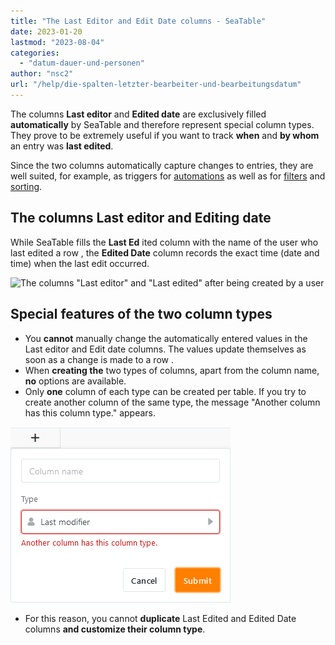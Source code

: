 ```yaml
---
title: "The Last Editor and Edit Date columns - SeaTable"
date: 2023-01-20
lastmod: "2023-08-04"
categories: 
  - "datum-dauer-und-personen"
author: "nsc2"
url: "/help/die-spalten-letzter-bearbeiter-und-bearbeitungsdatum"
---
```


The columns **Last editor** and **Edited date** are exclusively filled **automatically** by SeaTable and therefore represent special column types. They prove to be extremely useful if you want to track **when** and **by whom** an entry was **last edited**.

Since the two columns automatically capture changes to entries, they are well suited, for example, as triggers for [automations](https://seatable.io/en/docs/arbeiten-mit-automationen/anlegen-einer-automation/) as well as for [filters](https://seatable.io/en/docs/ansichtsoptionen/filtern-von-eintraegen-in-einer-ansicht/) and [sorting](https://seatable.io/en/docs/ansichtsoptionen/sortieren-von-eintraegen-in-einer-ansicht/).

## The columns Last editor and Editing date

While SeaTable fills the **Last Ed** ited column with the name of the user who last edited a row , the **Edited Date** column records the exact time (date and time) when the last edit occurred.

![The columns &quot;Last editor&quot; and &quot;Last edited&quot; after being created by a user](https://seatable.io/wp-content/uploads/2023/01/last-modifiere-and-last-modified-time.png)

## Special features of the two column types

- You **cannot** manually change the automatically entered values in the Last editor and Edit date columns. The values update themselves as soon as a change is made to a row .
- When **creating the** two types of columns, apart from the column name, **no** options are available.
- Only **one** column of each type can be created per table. If you try to create another column of the same type, the message "Another column has this column type." appears.

![Error message for another last editor column](images/Fehlermeldung-bei-weiterer-Letzter-Bearbeiter-Spalte.png)

- For this reason, you cannot **duplicate** Last Edited and Edited Date columns **and customize their column type**.
